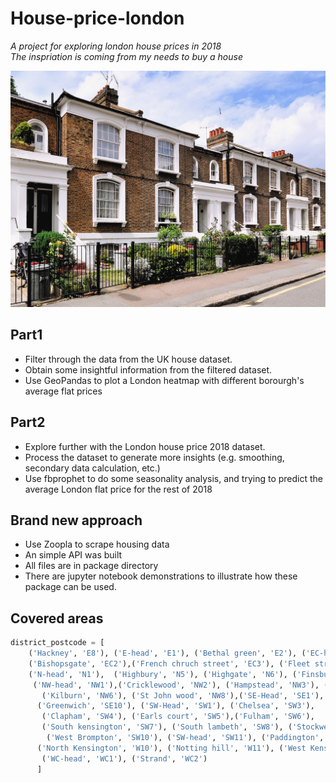 # House-price-london

_A project for exploring london house prices in 2018_ <br>
_The inspriation is coming from my needs to buy a house_ <br>

![](https://github.com/situkun123/House-price-london/blob/master/img/3-reasons-why-london-house-prices-are-falling.jpg)

## Part1

- Filter through the data from the UK house dataset.
- Obtain some insightful information from the filtered dataset.
- Use GeoPandas to plot a London heatmap with different borourgh's average flat prices

## Part2
- Explore further with the London house price 2018 dataset.
- Process the dataset to generate more insights (e.g. smoothing, secondary data calculation, etc.)
- Use fbprophet to do some seasonality analysis, and trying to predict the average London flat price for the rest of 2018

## Brand new approach
- Use Zoopla to scrape housing data
- An simple API was built
- All files are in package directory
- There are jupyter notebook demonstrations to illustrate how these package can be used.

## Covered areas
```python
district_postcode = [
    ('Hackney', 'E8'), ('E-head', 'E1'), ('Bethal green', 'E2'), ('EC-head', 'EC1'), 
    ('Bishopsgate', 'EC2'),('French chruch street', 'EC3'), ('Fleet strett', 'EC4'), 
    ('N-head', 'N1'),  ('Highbury', 'N5'), ('Highgate', 'N6'), ('Finsbury park', 'N4'),
     ('NW-head', 'NW1'),('Cricklewood', 'NW2'), ('Hampstead', 'NW3'), ('Kentish town', 'NW5'),
       ('Kilburn', 'NW6'), ('St John wood', 'NW8'),('SE-Head', 'SE1'),
      ('Greenwich', 'SE10'), ('SW-Head', 'SW1'), ('Chelsea', 'SW3'),
       ('Clapham', 'SW4'), ('Earls court', 'SW5'),('Fulham', 'SW6'),
       ('South kensington', 'SW7'), ('South lambeth', 'SW8'), ('Stockwell', 'SW9'),
        ('West Brompton', 'SW10'), ('SW-head', 'SW11'), ('Paddington','W2'),
      ('North Kensington', 'W10'), ('Notting hill', 'W11'), ('West Kensington', 'W14'),
       ('WC-head', 'WC1'), ('Strand', 'WC2')
      ]
```

